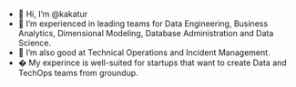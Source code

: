 - 👋 Hi, I’m @kakatur
- 👀 I’m experienced in leading teams for Data Engineering, Business Analytics, Dimensional Modeling, Database Administration and Data Science.
- 🌱 I’m also good at Technical Operations and Incident Management.
- � My experince is well-suited for startups that want to create Data and TechOps teams from groundup.

<!---
kakatur/kakatur is a ✨ special ✨ repository because its `README.md` (this file) appears on your GitHub profile.
You can click the Preview link to take a look at your changes.
--->
